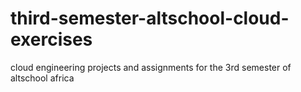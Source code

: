 # third-semester-altschool-cloud-exercises

cloud engineering projects and assignments for the 3rd semester of altschool africa
